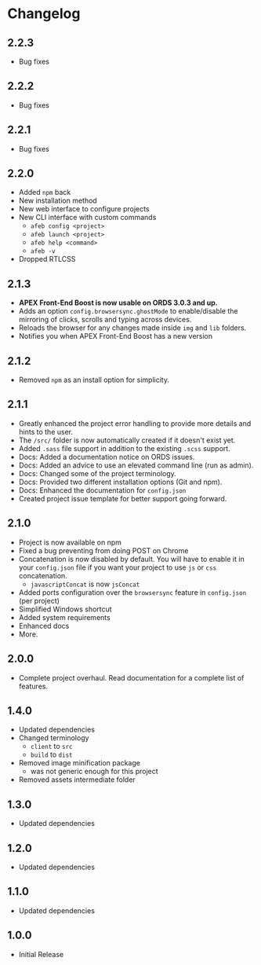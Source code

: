 # Changelog
## 2.2.3
- Bug fixes

## 2.2.2
- Bug fixes

## 2.2.1
- Bug fixes

## 2.2.0
- Added `npm` back
- New installation method
- New web interface to configure projects
- New CLI interface with custom commands
    - `afeb config <project>`
    - `afeb launch <project>`
    - `afeb help <command>`
    - `afeb -v`
- Dropped RTLCSS

## 2.1.3
- **APEX Front-End Boost is now usable on ORDS 3.0.3 and up.**
- Adds an option `config.browsersync.ghostMode` to enable/disable the mirroring of clicks, scrolls and typing across devices.
- Reloads the browser for any changes made inside `img` and `lib` folders.
- Notifies you when APEX Front-End Boost has a new version

## 2.1.2
- Removed `npm` as an install option for simplicity.

## 2.1.1
- Greatly enhanced the project error handling to provide more details and hints to the user.
- The `/src/` folder is now automatically created if it doesn't exist yet.
- Added `.sass` file support in addition to the existing `.scss` support.
- Docs: Added a documentation notice on ORDS issues.
- Docs: Added an advice to use an elevated command line (run as admin).
- Docs: Changed some of the project terminology.
- Docs: Provided two different installation options (Git and npm).
- Docs: Enhanced the documentation for `config.json`
- Created project issue template for better support going forward.

## 2.1.0
- Project is now available on npm
- Fixed a bug preventing from doing POST on Chrome
- Concatenation is now disabled by default. You will have to enable it in your `config.json` file if you want your project to use `js` or `css` concatenation.
    - `javascriptConcat` is now `jsConcat`
- Added ports configuration over the `browsersync` feature in `config.json` (per project)
- Simplified Windows shortcut
- Added system requirements
- Enhanced docs
- More.

## 2.0.0
- Complete project overhaul. Read documentation for a complete list of features.

## 1.4.0
- Updated dependencies
- Changed terminology
    - `client` to `src`
    - `build` to `dist`
- Removed image minification package
    - was not generic enough for this project
- Removed assets intermediate folder

## 1.3.0
- Updated dependencies

## 1.2.0
- Updated dependencies

## 1.1.0
- Updated dependencies

## 1.0.0
- Initial Release
